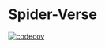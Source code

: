 # Spider-Verse

[![codecov](https://codecov.io/gh/vcoutasso/Spider-Verse/branch/develop/graph/badge.svg?token=jaXW8ALgHF)](https://codecov.io/gh/vcoutasso/Spider-Verse)
